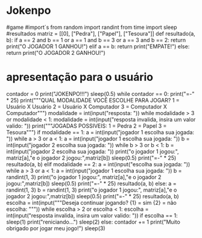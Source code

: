 # Jokenpo
#game
#import´s
from random import randint
from time import sleep
#resultados
matriz = [[0], ["Pedra"], ["Papel"], ["Tesoura"]]
def resultado(a, b):
    if a == 2 and b == 1 or a == 1 and b == 3 or a == 3 and b == 2:
        return print("O JOGADOR 1 GANHOU!")
    elif a == b:
        return print("EMPATE!")
    else:
        return print("O JOGADOR 2 GANHOU!")
# apresentação para o usuário
contador = 0
print("JOKENPO!!!")
sleep(0.5)
while contador == 0:
    print("=-" * 25)
    print("""QUAL MODALIDADE VOCÊ ESCOLHE PARA JOGAR?
1 = Usuário X Usuário
2 = Usuário X Computador
3 = Computador X Computador""")
    modalidade = int(input("resposta: "))
    while modalidade > 3 or modalidade < 1:
        modalidade = int(input("resposta invalida, insira um valor valido: "))
        print("""JOGADAS POSSIVEIS:
1 = Pedra
2 = Papel
3 = Tesoura""")
    if modalidade == 1:
        a = int(input("jogador 1 escolha sua jogada: "))
        while a > 3 or a < 1:
            a = int(input("jogador 1 escolha sua jogada: "))
        b = int(input("jogador 2 escolha sua jogada: "))
        while b > 3 or b < 1:
            b = int(input("jogador 2 escolha sua jogada: "))
        print("o jogador 1 jogou:", matriz[a],"e o jogador 2 jogou:",matriz[b])
        sleep(0.5)
        print("=-" * 25)
        resultado(a, b)
    elif modalidade == 2:
        a = int(input("escolha sua jogada: "))
        while a > 3 or a < 1:
            a = int(input("jogador 1 escolha sua jogada: "))
        b = randint(1, 3)
        print("o jogador 1 jogou:", matriz[a],"e o jogador 2 jogou:",matriz[b])
        sleep(0.5)
        print("=-" * 25)
        resultado(a, b)
    else:
        a = randint(1, 3)
        b = randint(1, 3)
        print("o jogador 1 jogou:", matriz[a],"e o jogador 2 jogou:",matriz[b])
        sleep(0.5)
        print("=-" * 25)
        resultado(a, b)
    escolha = int(input("""Deseja continuar jogando?
{1} = sim   {2} = não 
escolha: """))
    while escolha > 2 or escolha < 1:
        escolha = int(input("resposta invalida, insira um valor valido: "))
    if escolha == 1:
        sleep(1)
        print("reniciando...")
        sleep(2)
    else:
        contador += 1
print("Muito obrigado por jogar meu jogo!")
sleep(3)
